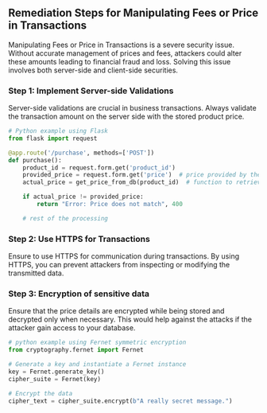 

## Remediation Steps for Manipulating Fees or Price in Transactions
Manipulating Fees or Price in Transactions is a severe security issue. Without accurate management of prices and fees, attackers could alter these amounts leading to financial fraud and loss. Solving this issue involves both server-side and client-side securities.

### Step 1: Implement Server-side Validations
Server-side validations are crucial in business transactions. Always validate the transaction amount on the server side with the stored product price.

```python
# Python example using Flask
from flask import request

@app.route('/purchase', methods=['POST'])
def purchase():
    product_id = request.form.get('product_id')
    provided_price = request.form.get('price')  # price provided by the client
    actual_price = get_price_from_db(product_id)  # function to retrieve the stored price from database

    if actual_price != provided_price:
        return "Error: Price does not match", 400

    # rest of the processing
```

### Step 2: Use HTTPS for Transactions
Ensure to use HTTPS for communication during transactions. By using HTTPS, you can prevent attackers from inspecting or modifying the transmitted data.


### Step 3: Encryption of sensitive data
Ensure that the price details are encrypted while being stored and decrypted only when necessary. This would help against the attacks if the attacker gain access to your database.

```python
# python example using Fernet symmetric encryption
from cryptography.fernet import Fernet

# Generate a key and instantiate a Fernet instance
key = Fernet.generate_key()
cipher_suite = Fernet(key)

# Encrypt the data
cipher_text = cipher_suite.encrypt(b"A really secret message.")
```